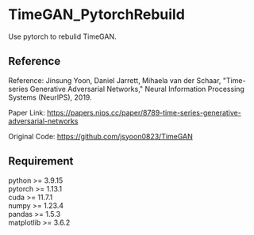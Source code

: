 # TimeGAN_PytorchRebuild
Use pytorch to rebulid TimeGAN.

## Reference
Reference: Jinsung Yoon, Daniel Jarrett, Mihaela van der Schaar, "Time-series Generative Adversarial Networks," Neural Information Processing Systems (NeurIPS), 2019.

Paper Link: https://papers.nips.cc/paper/8789-time-series-generative-adversarial-networks  

Original Code: https://github.com/jsyoon0823/TimeGAN

## Requirement
python >= 3.9.15  
pytorch >= 1.13.1  
cuda >= 11.7.1  
numpy >= 1.23.4  
pandas >= 1.5.3  
matplotlib >= 3.6.2  

